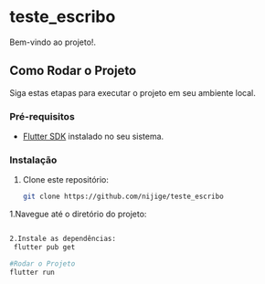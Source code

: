 # teste_escribo


Bem-vindo ao projeto!.

## Como Rodar o Projeto

Siga estas etapas para executar o projeto em seu ambiente local.

### Pré-requisitos

- [Flutter SDK](https://flutter.dev/docs/get-started/install) instalado no seu sistema.

### Instalação

1. Clone este repositório:

   ```bash
   git clone https://github.com/nijige/teste_escribo

1.Navegue até o diretório do projeto:

```bash [cd nome-do-projeto]

2.Instale as dependências:
 flutter pub get

#Rodar o Projeto
flutter run
